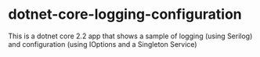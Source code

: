 # dotnet-core-logging-configuration
This is a dotnet core 2.2 app that shows a sample of logging (using Serilog) and configuration (using IOptions and a Singleton Service)
